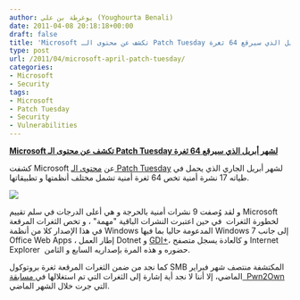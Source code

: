 ```yaml
---
author: يوغرطة بن علي (Youghourta Benali)
date: 2011-04-08 20:18:18+00:00
draft: false
title: 'Microsoft تكشف عن محتوى الـ Patch Tuesday لشهر أبريل الذي سيرقع 64 ثغرة '
type: post
url: /2011/04/microsoft-april-patch-tuesday/
categories:
- Microsoft
- Security
tags:
- Microsoft
- Patch Tuesday
- Security
- Vulnerabilities
---
```


[**Microsoft تكشف عن محتوى الـ Patch Tuesday لشهر أبريل الذي سيرقع 64 ثغرة**](//www.it-scoop.com/2011/04/microsoft-april-patch-tuesday/)


كشفت Microsoft عن [محتوى الـ Patch Tuesday](http://www.microsoft.com/technet/security/Bulletin/MS11-apr.mspx) لشهر أبريل الجاري الذي يحمل في طياته 17 نشرة أمنية تخص 64 ثغرة أمنية تشمل مختلف أنظمتها و تطبيقاتها.

[![](http://www.it-scoop.com/wp-content/uploads/2010/08/Microsoft_patch_tuesday.jpg)
](//www.it-scoop.com/2011/04/microsoft-april-patch-tuesday/)

و لقد وُصفت 9 نشرات أمنية بالحرجة و هي أعلى الدرجات في سلم تقييم Microsoft لخطورة الثغرات  في حين اعتبرت النشرات الباقية "مهمة" ، و تخص الثغرات المرقعة في هذا الإصدار كلا من أنظمة Windows المدعومة حاليا بما فيها Windows 7 إلى جانب Office Web Apps ، إطار العمل Dotnet و [GDI+](http://msdn.microsoft.com/en-us/library/ms533798(v=vs.85).aspx)، و كالعادة يسجل متصفح Internet Explorer  حضوره و هذه المرة بإصداريه السابع و الثامن.

كما نجد من ضمن الثغرات المرقعة ثغرة بروتوكول SMB المكتشفة منتصف شهر فبراير الماضي، إلا أننا لا نجد أية إشارة إلى الثغرات التي تم استغلالها في[ مسابقة  Pwn2Own](http://www.it-scoop.com/2011/03/pwn2own-safari-5-seconds/) التي جرت خلال الشهر الماضي.




